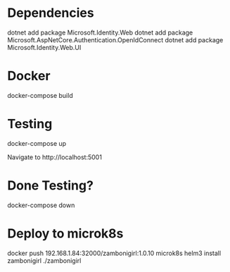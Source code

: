 # Dependencies

dotnet add package Microsoft.Identity.Web
dotnet add package Microsoft.AspNetCore.Authentication.OpenIdConnect
dotnet add package Microsoft.Identity.Web.UI

# Docker
docker-compose build

# Testing
docker-compose up

Navigate to http://localhost:5001

# Done Testing?
docker-compose down

# Deploy to microk8s

docker push 192.168.1.84:32000/zambonigirl:1.0.10
microk8s helm3 install zambonigirl ./zambonigirl
